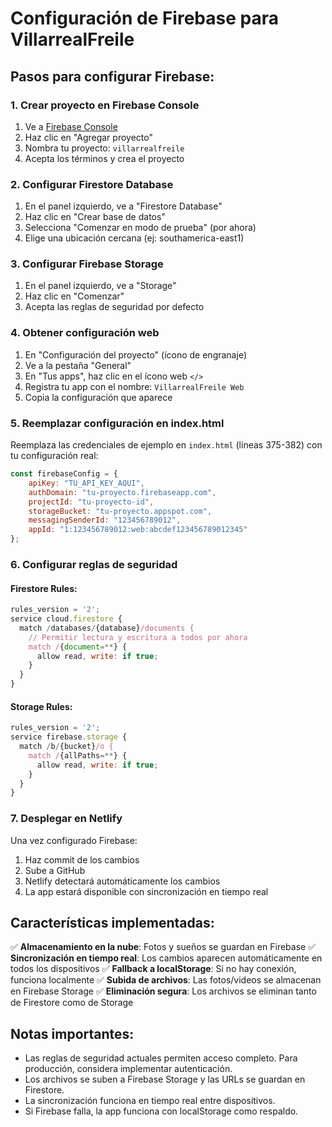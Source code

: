 # Configuración de Firebase para VillarrealFreile

## Pasos para configurar Firebase:

### 1. Crear proyecto en Firebase Console
1. Ve a [Firebase Console](https://console.firebase.google.com/)
2. Haz clic en "Agregar proyecto"
3. Nombra tu proyecto: `villarrealfreile`
4. Acepta los términos y crea el proyecto

### 2. Configurar Firestore Database
1. En el panel izquierdo, ve a "Firestore Database"
2. Haz clic en "Crear base de datos"
3. Selecciona "Comenzar en modo de prueba" (por ahora)
4. Elige una ubicación cercana (ej: southamerica-east1)

### 3. Configurar Firebase Storage
1. En el panel izquierdo, ve a "Storage"
2. Haz clic en "Comenzar"
3. Acepta las reglas de seguridad por defecto

### 4. Obtener configuración web
1. En "Configuración del proyecto" (ícono de engranaje)
2. Ve a la pestaña "General"
3. En "Tus apps", haz clic en el ícono web `</>`
4. Registra tu app con el nombre: `VillarrealFreile Web`
5. Copia la configuración que aparece

### 5. Reemplazar configuración en index.html
Reemplaza las credenciales de ejemplo en `index.html` (líneas 375-382) con tu configuración real:

```javascript
const firebaseConfig = {
    apiKey: "TU_API_KEY_AQUI",
    authDomain: "tu-proyecto.firebaseapp.com",
    projectId: "tu-proyecto-id",
    storageBucket: "tu-proyecto.appspot.com",
    messagingSenderId: "123456789012",
    appId: "1:123456789012:web:abcdef123456789012345"
};
```

### 6. Configurar reglas de seguridad

#### Firestore Rules:
```javascript
rules_version = '2';
service cloud.firestore {
  match /databases/{database}/documents {
    // Permitir lectura y escritura a todos por ahora
    match /{document=**} {
      allow read, write: if true;
    }
  }
}
```

#### Storage Rules:
```javascript
rules_version = '2';
service firebase.storage {
  match /b/{bucket}/o {
    match /{allPaths=**} {
      allow read, write: if true;
    }
  }
}
```

### 7. Desplegar en Netlify
Una vez configurado Firebase:
1. Haz commit de los cambios
2. Sube a GitHub
3. Netlify detectará automáticamente los cambios
4. La app estará disponible con sincronización en tiempo real

## Características implementadas:

✅ **Almacenamiento en la nube**: Fotos y sueños se guardan en Firebase
✅ **Sincronización en tiempo real**: Los cambios aparecen automáticamente en todos los dispositivos
✅ **Fallback a localStorage**: Si no hay conexión, funciona localmente
✅ **Subida de archivos**: Las fotos/videos se almacenan en Firebase Storage
✅ **Eliminación segura**: Los archivos se eliminan tanto de Firestore como de Storage

## Notas importantes:

- Las reglas de seguridad actuales permiten acceso completo. Para producción, considera implementar autenticación.
- Los archivos se suben a Firebase Storage y las URLs se guardan en Firestore.
- La sincronización funciona en tiempo real entre dispositivos.
- Si Firebase falla, la app funciona con localStorage como respaldo.